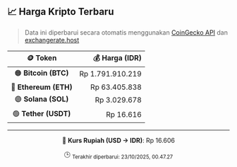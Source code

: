 

<!-- HARGA_KRIPTO -->
## 📈 Harga Kripto Terbaru

> Data ini diperbarui secara otomatis menggunakan [CoinGecko API](https://www.coingecko.com/) dan [exchangerate.host](https://exchangerate.host/)

<div align="center">

| 🪙 Token | 💰 Harga (IDR) |
|:------:|---------------:|
| 🟠 **Bitcoin (BTC)**   | Rp 1.791.910.219 |
| 🔵 **Ethereum (ETH)**  | Rp 63.405.838 |
| 🟣 **Solana (SOL)**    | Rp 3.029.678 |
| 🟢 **Tether (USDT)**   | Rp 16.616 |

---

💱 **Kurs Rupiah (USD → IDR)**: Rp 16.606

🕒 <sub>Terakhir diperbarui: 23/10/2025, 00.47.27</sub>

</div>
<!-- /HARGA_KRIPTO -->